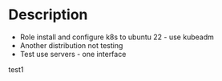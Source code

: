 # Description  
* Role  install and configure k8s to ubuntu 22 - use kubeadm
* Another distribution not testing
* Test use servers - one interface



test1